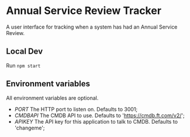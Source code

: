 # Annual Service Review Tracker

A user interface for tracking when a system has had an Annual Service Review.

## Local Dev
Run `npm start`

## Environment variables
All environment variables are optional.

- _PORT_ The HTTP port to listen on.  Defaults to 3001;
- _CMDBAPI_ The CMDB API to use.  Defaults to 'https://cmdb.ft.com/v2/';
- _APIKEY_ The API key for this application to talk to CMDB.  Defaults to 'changeme';
